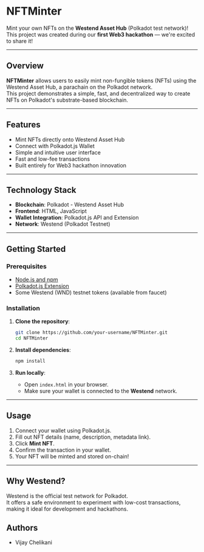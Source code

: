 

# NFTMinter

Mint your own NFTs on the **Westend Asset Hub** (Polkadot test network)!  
This project was created during our **first Web3 hackathon** — we're excited to share it!

---

## Overview

**NFTMinter** allows users to easily mint non-fungible tokens (NFTs) using the Westend Asset Hub, a parachain on the Polkadot network.  
This project demonstrates a simple, fast, and decentralized way to create NFTs on Polkadot's substrate-based blockchain.

---

## Features

- Mint NFTs directly onto Westend Asset Hub
- Connect with Polkadot.js Wallet
- Simple and intuitive user interface
- Fast and low-fee transactions
- Built entirely for Web3 hackathon innovation

---

## Technology Stack

- **Blockchain**: Polkadot - Westend Asset Hub
- **Frontend**: HTML, JavaScript
- **Wallet Integration**: Polkadot.js API and Extension
- **Network**: Westend (Polkadot Testnet)

---

## Getting Started

### Prerequisites

- [Node.js and npm](https://nodejs.org/)
- [Polkadot.js Extension](https://polkadot.js.org/extension/)
- Some Westend (WND) testnet tokens (available from faucet)

### Installation

1. **Clone the repository**:
   ```bash
   git clone https://github.com/your-username/NFTMinter.git
   cd NFTMinter
   ```

2. **Install dependencies**:
   ```bash
   npm install
   ```

3. **Run locally**:
   - Open `index.html` in your browser.
   - Make sure your wallet is connected to the **Westend** network.

---

## Usage

1. Connect your wallet using Polkadot.js.
2. Fill out NFT details (name, description, metadata link).
3. Click **Mint NFT**.
4. Confirm the transaction in your wallet.
5. Your NFT will be minted and stored on-chain!

---

## Why Westend?

Westend is the official test network for Polkadot.  
It offers a safe environment to experiment with low-cost transactions, making it ideal for development and hackathons.


## Authors

- Vijay Chelikani
